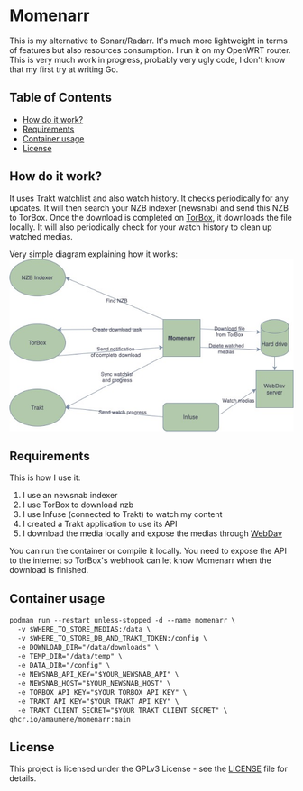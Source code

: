 # Momenarr

This is my alternative to Sonarr/Radarr. It's much more lightweight in terms of features but also resources consumption. I run it on my OpenWRT router.
This is very much work in progress, probably very ugly code, I don't know that my first try at writing Go.

## Table of Contents

- [How do it work?](#how-do-it-work)
- [Requirements](#requirements)
- [Container usage](#container-usage)
- [License](#license)

## How do it work?

It uses Trakt watchlist and also watch history. It checks periodically for any updates. It will then search your NZB indexer (newsnab) and send this NZB to TorBox. Once the download is completed on [TorBox](https://torbox.app/), it downloads the file locally. It will also periodically check for your watch history to clean up watched medias.

Very simple diagram explaining how it works:
![](momenarr.jpg)

## Requirements

This is how I use it:
1. I use an newsnab indexer
2. I use TorBox to download nzb
3. I use Infuse (connected to Trakt) to watch my content
4. I created a Trakt application to use its API
5. I download the media locally and expose the medias through [WebDav](https://github.com/amaumene/my_webdav)

You can run the container or compile it locally.
You need to expose the API to the internet so TorBox's webhook can let know Momenarr when the download is finished.

## Container usage

```aiignore
podman run --restart unless-stopped -d --name momenarr \
  -v $WHERE_TO_STORE_MEDIAS:/data \
  -v $WHERE_TO_STORE_DB_AND_TRAKT_TOKEN:/config \
  -e DOWNLOAD_DIR="/data/downloads" \
  -e TEMP_DIR="/data/temp" \
  -e DATA_DIR="/config" \
  -e NEWSNAB_API_KEY="$YOUR_NEWSNAB_API" \
  -e NEWSNAB_HOST="$YOUR_NEWSNAB_HOST" \
  -e TORBOX_API_KEY="$YOUR_TORBOX_API_KEY" \
  -e TRAKT_API_KEY="$YOUR_TRAKT_API_KEY" \
  -e TRAKT_CLIENT_SECRET="$YOUR_TRAKT_CLIENT_SECRET" \
ghcr.io/amaumene/momenarr:main
```

## License

This project is licensed under the GPLv3 License - see the [LICENSE](LICENSE) file for details.
